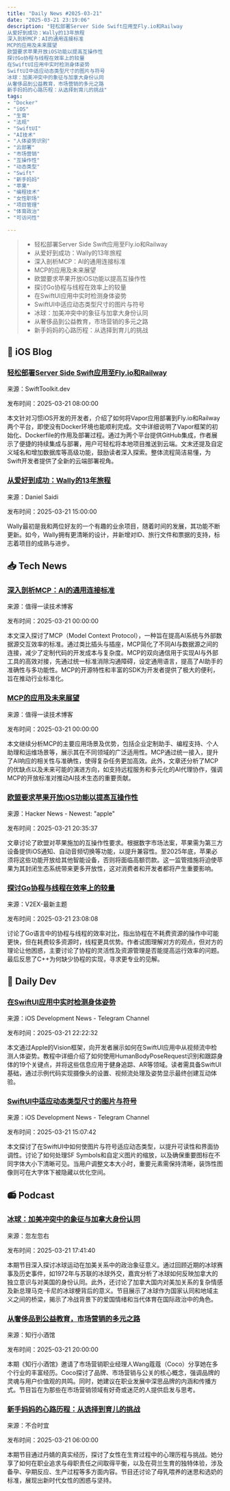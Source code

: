 ```yaml
---
title: "Daily News #2025-03-21"
date: "2025-03-21 23:19:06"
description: "轻松部署Server Side Swift应用至Fly.io和Railway
从爱好到成功：Wally的13年旅程
深入剖析MCP：AI的通用连接标准
MCP的应用及未来展望
欧盟要求苹果开放iOS功能以提高互操作性
探讨Go协程与线程在效率上的较量
在SwiftUI应用中实时检测身体姿势
SwiftUI中适应动态类型尺寸的图片与符号
冰球：加美冲突中的象征与加拿大身份认同
从奢侈品到公益教育，市场营销的多元之路
新手妈妈的心路历程：从选择到育儿的挑战"
tags: 
- "Docker"
- "iOS"
- "生育"
- "法规"
- "SwiftUI"
- "AI技术"
- "人体姿势识别"
- "云部署"
- "市场营销"
- "互操作性"
- "动态类型"
- "Swift"
- "新手妈妈"
- "苹果"
- "编程技术"
- "女性职场"
- "项目管理"
- "体育政治"
- "可访问性"

---
```


> - 轻松部署Server Side Swift应用至Fly.io和Railway
> - 从爱好到成功：Wally的13年旅程
> - 深入剖析MCP：AI的通用连接标准
> - MCP的应用及未来展望
> - 欧盟要求苹果开放iOS功能以提高互操作性
> - 探讨Go协程与线程在效率上的较量
> - 在SwiftUI应用中实时检测身体姿势
> - SwiftUI中适应动态类型尺寸的图片与符号
> - 冰球：加美冲突中的象征与加拿大身份认同
> - 从奢侈品到公益教育，市场营销的多元之路
> - 新手妈妈的心路历程：从选择到育儿的挑战

## 🍎 iOS Blog

### [轻松部署Server Side Swift应用至Fly.io和Railway](https://swifttoolkit.dev/posts/deploy-fly-railway)

来源：SwiftToolkit.dev

发布时间：2025-03-21 08:00:00

本文针对习惯iOS开发的开发者，介绍了如何将Vapor应用部署到Fly.io和Railway两个平台，即使没有Docker环境也能顺利完成。文中详细说明了Vapor框架的初始化、Dockerfile的作用及部署过程。通过为两个平台提供GitHub集成，作者展示了便捷的持续集成与部署，用户可轻松将本地项目推送到云端。文末还提及自定义域名和增加数据库等高级功能，鼓励读者深入探索。整体流程简洁易懂，为Swift开发者提供了全新的云端部署视角。

### [从爱好到成功：Wally的13年旅程](https://danielsaidi.com/blog/2025/03/21/wally-a-13-year-journey)

来源：Daniel Saidi

发布时间：2025-03-21 15:00:00

Wally最初是我和两位好友的一个有趣的业余项目，随着时间的发展，其功能不断更新。如今，Wally拥有更清晰的设计，并新增对ID、旅行文件和票据的支持，标志着项目的成熟与进步。

## 📥 Tech News

### [深入剖析MCP：AI的通用连接标准](https://www.woshipm.com/ai/6190336.html)

来源：值得一读技术博客

发布时间：2025-03-21 00:00:00

本文深入探讨了MCP（Model Context Protocol），一种旨在提高AI系统与外部数据源交互效率的标准。通过类比插头与插座，MCP简化了不同AI与数据源之间的连接，减少了定制代码的开发成本与复杂度。MCP的双向通信用于实现AI与外部工具的高效对接，先通过统一标准消除沟通障碍，设定通用语言，提高了AI助手的准确性与多功能性。MCP的开源特性和丰富的SDK为开发者提供了极大的便利，旨在推动行业标准化。

### [MCP的应用及未来展望](https://www.woshipm.com/ai/6190355.html)

来源：值得一读技术博客

发布时间：2025-03-21 00:00:00

本文继续分析MCP的主要应用场景及优势，包括企业定制助手、编程支持、个人助理和运维场景等，展示其在不同领域的广泛适用性。MCP通过统一接入，提升了AI响应的相关性与准确性，使得复杂任务更加高效。此外，文章还分析了MCP的优缺点以及未来可能的演进方向，如支持远程服务和多元化的AI代理协作，强调MCP的开放标准对推动AI技术生态的重要贡献。

### [欧盟要求苹果开放iOS功能以提高互操作性](https://www.theverge.com/news/633493/apple-ios-eu-dma-iphone-interoperability-requirements)

来源：Hacker News - Newest: "apple"

发布时间：2025-03-21 20:35:37

文章讨论了欧盟对苹果施加的互操作性要求。根据数字市场法案，苹果需为第三方设备提供iOS通知、自动音频切换等功能，以提升兼容性。至2025年底，苹果必须将这些功能开放给其他智能设备，否则将面临高额罚款。这一监管措施将迫使苹果为其封闭生态系统带来更多开放性，这对消费者和开发者都将产生重要影响。

### [探讨Go协程与线程在效率上的较量](https://www.v2ex.com/t/1120244)

来源：V2EX-最新主题

发布时间：2025-03-21 23:08:08

讨论了Go语言中的协程与线程的效率对比，指出协程在不耗费资源的操作中可能更快，但在耗费较多资源时，线程更具优势。作者试图理解对方的观点，但对方的理论让他困惑，主要讨论了协程的灵活性及资源管理是否能提高运行效率的问题。最后反思了C++为何缺少协程的实现，寻求更专业的见解。

## 💾 Daily Dev

### [在SwiftUI应用中实时检测身体姿势](https://www.createwithswift.com/detecting-body-poses-in-a-live-video-feed/)

来源：iOS Development News - Telegram Channel

发布时间：2025-03-21 22:22:32

本文通过Apple的Vision框架，向开发者展示如何在SwiftUI应用中从视频流中检测人体姿势。教程中详细介绍了如何使用HumanBodyPoseRequest识别和跟踪身体的19个关键点，并将这些信息应用于健身追踪、AR等领域。读者需具备SwiftUI基础，通过示例代码实现摄像头的设置、视频流处理及姿势显示最终创建互动体验。

### [SwiftUI中适应动态类型尺寸的图片与符号](https://nilcoalescing.com/blog/AdaptingImagesAndSymbolsToDynamicTypeSizesInSwiftUI/)

来源：iOS Development News - Telegram Channel

发布时间：2025-03-21 15:07:42

本文探讨了在SwiftUI中如何使图片与符号适应动态类型，以提升可读性和界面协调性。讨论了如何处理SF Symbols和自定义图片的缩放，以及确保重要图标在不同字体大小下清晰可见。当用户调整文本大小时，重要元素需保持清晰，装饰性图像则可在大字体下被隐藏以优化空间。

## 📻 Podcast

### [冰球：加美冲突中的象征与加拿大身份认同](https://www.xiaoyuzhoufm.com/episode/67dd3292dd11f9c8c1311eb0)

来源：忽左忽右

发布时间：2025-03-21 17:41:40

本期节目深入探讨冰球运动在加美关系中的政治象征意义。通过回顾近期的冰球赛事及历史事件，如1972年与苏联的冰球外交，嘉宾分析了冰球如何反映加拿大的独立意识与对美国的身份认同。此外，还讨论了加拿大国内对美加关系的复杂情感及新总理马克·卡尼的冰球梗背后的意义。节目展示了冰球作为国家认同和地域主义之间的桥梁，揭示了冷战背景下的爱国情绪和当代体育在国际政治中的角色。

### [从奢侈品到公益教育，市场营销的多元之路](https://www.xiaoyuzhoufm.com/episode/67dbd420dd11f9c8c1ee6a67)

来源：知行小酒馆

发布时间：2025-03-21 20:00:00

本期《知行小酒馆》邀请了市场营销职业经理人Wang蔻蔻（Coco）分享她在多个行业的丰富经历。Coco探讨了品牌、市场营销与公关的核心概念，强调品牌的灵魂与用户价值观的共鸣。同时，她建议在职业发展中深思品牌的内涵和传播方式。节目旨在为那些在市场营销领域有好奇或迷茫的人提供启发与思考。

### [新手妈妈的心路历程：从选择到育儿的挑战](https://www.xiaoyuzhoufm.com/episode/67db8f19dd11f9c8c1dc2657)

来源：不合时宜

发布时间：2025-03-21 06:00:00

本期节目通过丹婧的真实经历，探讨了女性在生育过程中的心理历程与挑战。她分享了如何在职业追求与母职责任之间取得平衡，以及在荷兰生育的独特体验，涉及备孕、孕期反应、生产过程等多方面内容。节目还讨论了母乳喂养的迷思和选奶的标准，展现出新时代女性的困惑与坚持。
